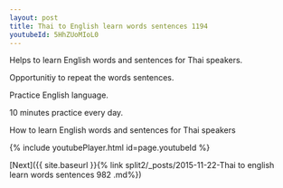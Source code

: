 ```yaml
---
layout: post
title: Thai to English learn words sentences 1194 
youtubeId: 5HhZUoMIoL0
---
```

 
 
Helps to learn English words and sentences for Thai speakers.

Opportunitiy to repeat the words sentences. 

Practice English language. 
 
10 minutes practice every day. 
 
How to learn English words and sentences for Thai speakers 
 
{% include youtubePlayer.html id=page.youtubeId %}
 
 
[Next]({{ site.baseurl }}{% link  split2/_posts/2015-11-22-Thai to english learn words sentences 982 .md%})
 
